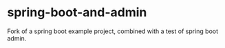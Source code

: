 # spring-boot-and-admin

Fork of a spring boot example project, combined with a test of spring boot admin.
